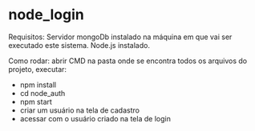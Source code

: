 # node_login
Requisitos:
  Servidor mongoDb instalado na máquina em que vai ser executado este sistema.
  Node.js instalado.

Como rodar:
  abrir CMD na pasta onde se encontra todos os arquivos do projeto, executar:
  - npm install
  - cd node_auth
  - npm start
  - criar um usuário na tela de cadastro
  - acessar com o usuário criado na tela de login